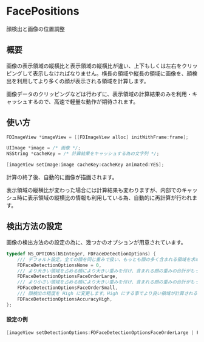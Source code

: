 FacePositions
==
顔検出と画像の位置調整

## 概要

画像の表示領域の縦横比と表示領域の縦横比が違い、上下もしくは左右をクリッピングして表示しなければなりません。横長の領域や縦長の領域に画像を、顔検出を利用してより多くの顔が表示される領域を計算します。

画像データのクリッピングなどは行わずに、表示領域の計算結果のみを利用・キャッシュするので、高速で軽量な動作が期待されます。


## 使い方

```objective-c
FDImageView *imageView = [[FDImageView alloc] initWithFrame:frame];

UIImage *image = /* 画像 */;
NSString *cacheKey = /* 計算結果をキャッシュする為の文字列 */;

[imageView setImage:image cacheKey:cacheKey animated:YES];
```

計算の終了後、自動的に画像が描画されます。

表示領域の縦横比が変わった場合には計算結果も変わりますが、内部でのキャッシュ時に表示領域の縦横比の情報も利用している為、自動的に再計算が行われます。


## 検出方法の設定

画像の検出方法のの設定の為に、幾つかのオプションが用意されています。

```objective-c
typedef NS_OPTIONS(NSInteger, FDFaceDetectionOptions) {
    /// デフォルト設定。全ての顔を同じ重みで扱い、もっとも顔の多く含まれる領域を求めます。顔検出の精度は Low です。
    FDFaceDetectionOptionsNone = 0,
    /// より大きい領域を占める顔により大きい重みを付け、含まれる顔の重みの合計がもっとも大きい領域を求めます。
    FDFaceDetectionOptionsFaceOrderLarge,
    /// より小さい領域を占める顔により大きい重みを付け、含まれる顔の重みの合計がもっとも大きい領域を求めます。
    FDFaceDetectionOptionsFaceOrderSmall,
    /// 顔検出の精度を High に変更します。High にする事でより良い領域が計算されるといった事はあまり期待できません。
    FDFaceDetectionOptionsAccuracyHigh,
};
```

#### 設定の例

```objective-c
[imageView setDetectionOptions:FDFaceDetectionOptionsFaceOrderLarge | FDFaceDetectionOptionsAccuracyHigh];
```





